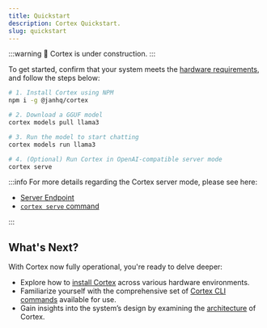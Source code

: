```yaml
---
title: Quickstart
description: Cortex Quickstart.
slug: quickstart
---
```


:::warning
🚧 Cortex is under construction.
:::

To get started, confirm that your system meets the [hardware requirements](/docs/hardware), and follow the steps below:

```bash
# 1. Install Cortex using NPM
npm i -g @janhq/cortex

# 2. Download a GGUF model
cortex models pull llama3

# 3. Run the model to start chatting
cortex models run llama3

# 4. (Optional) Run Cortex in OpenAI-compatible server mode
cortex serve
```

:::info
For more details regarding the Cortex server mode, please see here:

- [Server Endpoint](/docs/server)
- [`cortex serve` command](/docs/cli/serve)

:::

## What's Next?

With Cortex now fully operational, you're ready to delve deeper:

- Explore how to [install Cortex](/docs/category/installation) across various hardware environments.
- Familiarize yourself with the comprehensive set of [Cortex CLI commands](/docs/cli) available for use.
- Gain insights into the system’s design by examining the [architecture](/docs/architecture) of Cortex.
